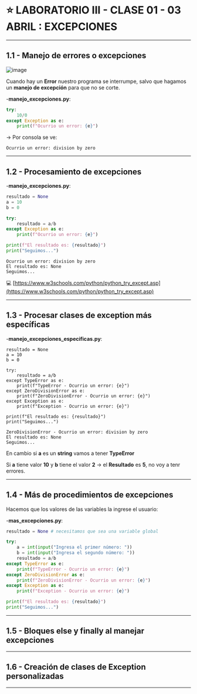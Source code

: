 # :star: LABORATORIO III - CLASE 01 - 03 ABRIL : EXCEPCIONES


---

## 1.1 - Manejo de errores o excepciones

![image](https://user-images.githubusercontent.com/72580574/229650426-d58f7268-ee7d-47e9-86a3-49b22376278d.png)

Cuando hay un **Error** nuestro programa se interrumpe, salvo que hagamos un **manejo de excepción** para que no se corte.

-**manejo_excepciones.py**:

```Python
try:
    10/0
except Exception as e:
    print(f"Ocurrio un error: {e}")
```

-> Por consola se ve:

```
Ocurrio un error: division by zero
```


---

## 1.2 -  Procesamiento de excepciones

-**manejo_excepciones.py**:

```Python
resultado = None
a = 10
b = 0

try:
    resultado = a/b
except Exception as e:
    print(f"Ocurrio un error: {e}")

print(f"El resultado es: {resultado}")  
print("Seguimos...")  
```

```
Ocurrio un error: division by zero
El resultado es: None
Seguimos...
```


:computer: [https://www.w3schools.com/python/python_try_except.asp](https://www.w3schools.com/python/python_try_except.asp)

---

## 1.3 - Procesar clases de exception más específicas

-**manejo_excepciones_especificas.py**:

```Pyhton
resultado = None
a = 10
b = 0

try:
    resultado = a/b
except TypeError as e:
    print(f"TypeError - Ocurrio un error: {e}")    
except ZeroDivisionError as e:
    print(f"ZeroDivisionError - Ocurrio un error: {e}") 
except Exception as e:
    print(f"Exception - Ocurrio un error: {e}")

print(f"El resultado es: {resultado}")  
print("Seguimos...")  
```

```
ZeroDivisionError - Ocurrio un error: division by zero
El resultado es: None
Seguimos...
```

En cambio si **a** es un **string** vamos a tener **TypeError**

Si **a** tiene valor **10** y **b** tiene el valor **2** -> el **Resultado** es **5**, no voy a tenr errores.

---

## 1.4 - Más de procedimientos de excepciones


Hacemos que los valores de las variables la ingrese el usuario:

-**mas_excepciones.py**:

```Python
resultado = None # necesitamos que sea una variable global

try:
    a = int(input("Ingresa el primer número: "))
    b = int(input("Ingresa el segundo número: "))
    resultado = a/b
except TypeError as e:
    print(f"TypeError - Ocurrio un error: {e}")    
except ZeroDivisionError as e:
    print(f"ZeroDivisionError - Ocurrio un error: {e}") 
except Exception as e:
    print(f"Exception - Ocurrio un error: {e}")

print(f"El resultado es: {resultado}")  
print("Seguimos...")  
```
---

## 1.5 - Bloques else y finally al manejar excepciones

---

## 1.6 - Creación de clases de Exception personalizadas

---
